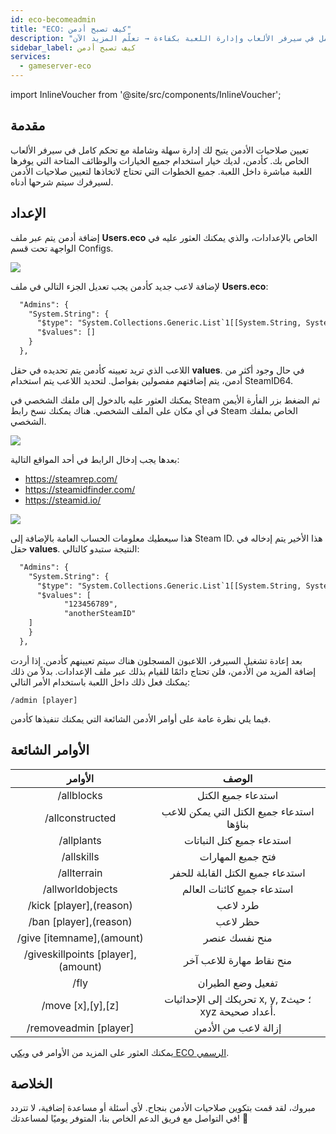 ```yaml
---
id: eco-becomeadmin
title: "ECO: كيف تصبح أدمن"
description: "اكتشف كيفية تعيين صلاحيات الأدمن للتحكم الكامل في سيرفر الألعاب وإدارة اللعبة بكفاءة → تعلّم المزيد الآن"
sidebar_label: كيف تصبح أدمن
services:
  - gameserver-eco
---
```


import InlineVoucher from '@site/src/components/InlineVoucher';

## مقدمة
تعيين صلاحيات الأدمن يتيح لك إدارة سهلة وشاملة مع تحكم كامل في سيرفر الألعاب الخاص بك. كأدمن، لديك خيار استخدام جميع الخيارات والوظائف المتاحة التي يوفرها اللعبة مباشرة داخل اللعبة. جميع الخطوات التي تحتاج لاتخاذها لتعيين صلاحيات الأدمن لسيرفرك سيتم شرحها أدناه.  
<InlineVoucher />

## الإعداد
إضافة أدمن يتم عبر ملف **Users.eco** الخاص بالإعدادات، والذي يمكنك العثور عليه في الواجهة تحت قسم Configs.

![](https://screensaver01.zap-hosting.com/index.php/s/ACgPpyPfGmnmi8X/preview)



لإضافة لاعب جديد كأدمن يجب تعديل الجزء التالي في ملف **Users.eco**:

```xml
  "Admins": {
    "System.String": {
      "$type": "System.Collections.Generic.List`1[[System.String, System.Private.CoreLib]], System.Private.CoreLib",
      "$values": []
    }
  },
```



اللاعب الذي تريد تعيينه كأدمن يتم تحديده في حقل **values**. في حال وجود أكثر من أدمن، يتم إضافتهم مفصولين بفواصل. لتحديد اللاعب يتم استخدام SteamID64.

يمكنك العثور عليه بالدخول إلى ملفك الشخصي في Steam ثم الضغط بزر الفأرة الأيمن في أي مكان على الملف الشخصي. هناك يمكنك نسخ رابط Steam الخاص بملفك الشخصي.

![](https://screensaver01.zap-hosting.com/index.php/s/YQoe4tpFzbRTAqd/preview)



بعدها يجب إدخال الرابط في أحد المواقع التالية:

- https://steamrep.com/
- https://steamidfinder.com/
- https://steamid.io/

![](https://screensaver01.zap-hosting.com/index.php/s/3RSya5KbWGfcgHr/preview)



هذا سيعطيك معلومات الحساب العامة بالإضافة إلى Steam ID. هذا الأخير يتم إدخاله في حقل **values**. النتيجة ستبدو كالتالي:

```xml
  "Admins": {
    "System.String": {
      "$type": "System.Collections.Generic.List`1[[System.String, System.Private.CoreLib]], System.Private.CoreLib",
      "$values": [
			"123456789",
			"anotherSteamID"
	]
    }
  },
```



بعد إعادة تشغيل السيرفر، اللاعبون المسجلون هناك سيتم تعيينهم كأدمن. إذا أردت إضافة المزيد من الأدمن، فلن تحتاج دائمًا للقيام بذلك عبر ملف الإعدادات. بدلاً من ذلك يمكنك فعل ذلك داخل اللعبة باستخدام الأمر التالي:

```
/admin [player]
```



فيما يلي نظرة عامة على أوامر الأدمن الشائعة التي يمكنك تنفيذها كأدمن.



## الأوامر الشائعة

|              الأوامر              |                      الوصف                       |
| :------------------------------: | :----------------------------------------------: |
|             /allblocks             |                   استدعاء جميع الكتل                    |
|          /allconstructed           |         استدعاء جميع الكتل التي يمكن للاعب بناؤها         |
|             /allplants             |                استدعاء جميع كتل النباتات                 |
|             /allskills             |                   فتح جميع المهارات                   |
|            /allterrain             |               استدعاء جميع الكتل القابلة للحفر               |
|          /allworldobjects          |                استدعاء جميع كائنات العالم                |
|      /kick [player],(reason)       |                      طرد لاعب                      |
|       /ban [player],(reason)       |                      حظر لاعب                       |
|     /give [itemname],(amount)      |                 منح نفسك عنصر                  |
| /giveskillpoints [player],(amount) |           منح نقاط مهارة للاعب آخر           |
|                /fly                |                    تفعيل وضع الطيران                    |
|         /move [x],[y],[z]          | تحريكك إلى الإحداثيات x, y, z؛ حيث xyz أعداد صحيحة. |
|       /removeadmin [player]        |               إزالة لاعب من الأدمن               |

يمكنك العثور على المزيد من الأوامر في [ويكي ECO الرسمي](https://eco.gamepedia.com/Chat_Commands).

## الخلاصة

مبروك، لقد قمت بتكوين صلاحيات الأدمن بنجاح. لأي أسئلة أو مساعدة إضافية، لا تتردد في التواصل مع فريق الدعم الخاص بنا، المتوفر يوميًا لمساعدتك! 🙂

<InlineVoucher />